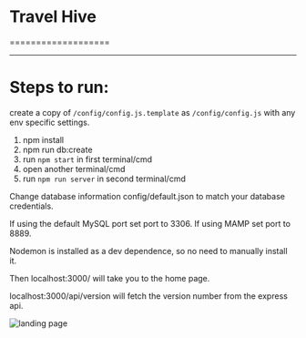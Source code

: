 
# Travel Hive
===================

- - - -

# Steps to run: #


create a copy of `/config/config.js.template` as `/config/config.js` with any env specific settings.

1. npm install
2. npm run db:create
3. run `npm start` in first terminal/cmd
4. open another terminal/cmd
5. run `npm run server` in second terminal/cmd

Change database information config/default.json to match your database credentials.

If using the default MySQL port set port to 3306.
If using MAMP set port to 8889.


Nodemon is installed as a dev dependence, so no need to manually install it.

Then localhost:3000/ will take you to the home page.

localhost:3000/api/version will fetch the version number from the express api.

![landing page](https://raw.githubusercontent.com/reggieroby/travel_hive/master/public/landing.png)
